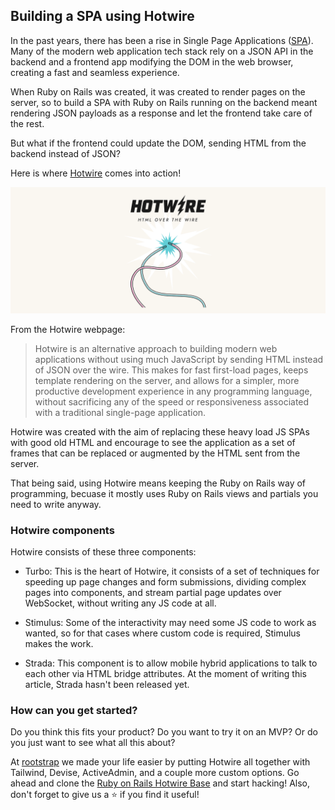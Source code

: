 ## Building a SPA using Hotwire

In the past years, there has been a rise in Single Page Applications ([SPA](https://en.wikipedia.org/wiki/Single-page_application)). Many of the modern web application tech stack rely on a JSON API in the backend and a frontend app modifying the DOM in the web browser, creating a fast and seamless experience.

When Ruby on Rails was created, it was created to render pages on the server, so to build a SPA with Ruby on Rails running on the backend meant rendering JSON payloads as a response and let the frontend take care of the rest.

But what if the frontend could update the DOM, sending HTML from the backend instead of JSON?

Here is where [Hotwire](https://hotwire.dev/) comes into action!

![Hotwire](images/hotwire.png)

From the Hotwire webpage:

> Hotwire is an alternative approach to building modern web applications without using much JavaScript by sending HTML instead of JSON over the wire. This makes for fast first-load pages, keeps template rendering on the server, and allows for a simpler, more productive development experience in any programming language, without sacrificing any of the speed or responsiveness associated with a traditional single-page application.

Hotwire was created with the aim of replacing these heavy load JS SPAs with good old HTML and encourage to see the application as a set of frames that can be replaced or augmented by the HTML sent from the server.

That being said, using Hotwire means keeping the Ruby on Rails way of programming, becuase it mostly uses Ruby on Rails views and partials you need to write anyway.

### Hotwire components

Hotwire consists of these three components:

- Turbo: This is the heart of Hotwire, it consists of a set of techniques for speeding up page changes and form submissions, dividing complex pages into components, and stream partial page updates over WebSocket, without writing any JS code at all.

- Stimulus: Some of the interactivity may need some JS code to work as wanted, so for that cases where custom code is required, Stimulus makes the work.

- Strada: This component is to allow mobile hybrid applications to talk to each other via HTML bridge attributes. At the moment of writing this article, Strada hasn't been released yet.

### How can you get started?

Do you think this fits your product? Do you want to try it on an MVP? Or do you just want to see what all this about?

At [rootstrap](https://www.rootstrap.com/) we made your life easier by putting Hotwire all together with Tailwind, Devise, ActiveAdmin, and a couple more custom options. Go ahead and clone the [Ruby on Rails Hotwire Base](https://github.com/rootstrap/rails_hotwire_base) and start hacking! Also, don't forget to give us a :star: if you find it useful!
